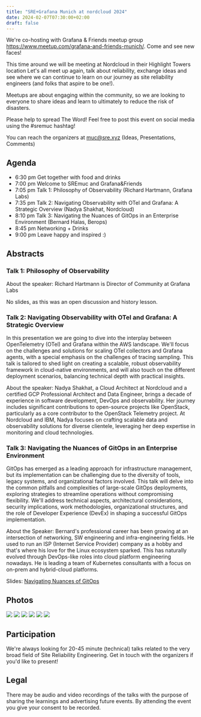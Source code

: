 ```yaml
---
title: "SRE+Grafana Munich at nordcloud 2024"
date: 2024-02-07T07:30:00+02:00
draft: false
---
```



We're co-hosting with Grafana & Friends meetup group https://www.meetup.com/grafana-and-friends-munich/. Come and see new faces!

This time around we will be meeting at Nordcloud in their Highlight Towers location Let's all meet up again, talk about reliability, exchange ideas and see where we can continue to learn on our journey as site reliability engineers (and folks that aspire to be one!).

Meetups are about engaging within the community, so we are looking to everyone to share ideas and learn to ultimately to reduce the risk of disasters.

Please help to spread The Word! Feel free to post this event on social media using the #sremuc hashtag!

You can reach the organizers at muc@sre.xyz (Ideas, Presentations, Comments)

## Agenda

* 6:30 pm Get together with food and drinks
* 7:00 pm Welcome to SREmuc and Grafana&Friends
* 7:05 pm Talk 1: Philosophy of Observability (Richard Hartmann, Grafana Labs)
* 7:35 pm Talk 2: Navigating Observability with OTel and Grafana: A Strategic Overview (Nadya Shakhat, Nordcloud)
* 8:10 pm Talk 3: Navigating the Nuances of GitOps in an Enterprise Environment (Bernard Halas, Berops)
* 8:45 pm Networking + Drinks
* 9:00 pm Leave happy and inspired :)


## Abstracts

### Talk 1: Philosophy of Observability

About the speaker: Richard Hartmann is Director of Community at Grafana Labs

No slides, as this was an open discussion and history lesson.

### Talk 2: Navigating Observability with OTel and Grafana: A Strategic Overview

In this presentation we are going to dive into the interplay between OpenTelemetry (OTel) and Grafana within the AWS landscape. We'll focus on the challenges and solutions for scaling OTel collectors and Grafana agents, with a special emphasis on the challenges of tracing sampling. This talk is tailored to shed light on creating a scalable, robust observability framework in cloud-native environments, and will also touch on the different deployment scenarios, balancing technical depth with practical insights.

About the speaker: Nadya Shakhat, a Cloud Architect at Nordcloud and a certified GCP Professional Architect and Data Engineer, brings a decade of experience in software development, DevOps and observability. Her journey includes significant contributions to open-source projects like OpenStack, particularly as a core contributor to the OpenStack Telemetry project. At Nordcloud and IBM, Nadya focuses on crafting scalable data and observability solutions for diverse clientele, leveraging her deep expertise in monitoring and cloud technologies.

### Talk 3: Navigating the Nuances of GitOps in an Enterprise Environment

GitOps has emerged as a leading approach for infrastructure management, but its implementation can be challenging due to the diversity of tools, legacy systems, and organizational factors involved. This talk will delve into the common pitfalls and complexities of large-scale GitOps deployments, exploring strategies to streamline operations without compromising flexibility.
We'll address technical aspects, architectural considerations, security implications, work methodologies, organizational structures, and the role of Developer Experience (DevEx) in shaping a successful GitOps implementation.

About the Speaker: Bernard's professional career has been growing at an intersection of networking, SW engineering and infra-engineering fields. He used to run an ISP (Internet Service Provider) company as a hobby and that's where his love for the Linux ecosystem sparked. This has naturally evolved through DevOps-like roles into cloud platform engineering nowadays. He is leading a team of Kubernetes consultants with a focus on on-prem and hybrid-cloud platforms.

Slides: [Navigating Nuances of GitOps](/slides/Navigating_Nuances_GitOps_Enterprise.pdf)

## Photos

![](/photos/2024_01/PXL_20240131_164508987.jpg)
![](/photos/2024_01/PXL_20240131_180311738.MP.jpg)
![](/photos/2024_01/PXL_20240131_180609910.MP.jpg)
![](/photos/2024_01/PXL_20240131_185442400.jpg)
![](/photos/2024_01/PXL_20240131_190616946.MP.jpg)
![](/photos/2024_01/PXL_20240131_201355676.MP.jpg)

## Participation

We're always looking for 20-45 minute (technical) talks related to the very broad field of Site Reliability Engineering.
Get in touch with the organizers if you'd like to present!

## Legal

There may be audio and video recordings of the talks with the purpose of sharing the learnings and advertising future events. 
By attending the event you give your consent to be recorded.
